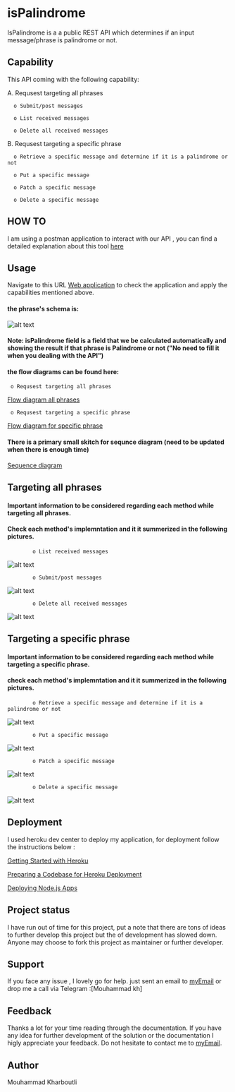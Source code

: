 # isPalindrome

IsPalindrome is a a public REST API which determines if an input message/phrase is palindrome or not.

## Capability
This API coming with the following capability:

A. Requsest targeting all phrases 

      o Submit/post messages

      o List received messages

      o Delete all received messages



B. Requsest targeting a specific phrase

      o Retrieve a specific message and determine if it is a palindrome or not

      o Put a specific message
  
      o Patch a specific message

      o Delete a specific message


## HOW TO
I am using a postman application to interact with our API , you can find a detailed explanation about this tool [here](https://github.com/Moooodykh/isPalindrome./blob/main/Readme%20documentation/How%20to%20Postman.pdf)


## Usage
Navigate to this URL [Web application](https://fierce-sea-01154.herokuapp.com/phrases) to check the application and apply the capabilities mentioned above.


#### the phrase's schema is:
![alt text](https://github.com/Moooodykh/isPalindrome./blob/main/Readme%20documentation/phraseschema.PNG?raw=true)
#### Note: isPalindrome field is a field that we be calculated automatically and showing the result if that phrase is Palindrome or not ("No need to fill it when you dealing with the API")



#### the flow diagrams can be found here:
     o Requsest targeting all phrases
[Flow diagram all phrases](https://github.com/Moooodykh/isPalindrome./blob/main/Flow%20diagram/phrases.png)

     o Requsest targeting a specific phrase     
[Flow diagram for specific phrase](https://github.com/Moooodykh/isPalindrome./blob/main/Flow%20diagram/phrases-customPhrase.png)

#### There is a primary small skitch for sequnce diagram (need to be updated when there is enough time)
[Sequence diagram ](https://github.com/Moooodykh/isPalindrome./blob/main/Flow%20diagram/Get%20all%20messages.png)

## Targeting all phrases
####    Important information to be considered regarding each method while targeting all phrases.
####    Check each method's implemntation and it it summerized in the following pictures.

            o List received messages
![alt text](https://github.com/Moooodykh/isPalindrome./blob/main/Readme%20documentation/phrases/get-phrases.PNG?raw=true)

            o Submit/post messages
![alt text](https://github.com/Moooodykh/isPalindrome./blob/main/Readme%20documentation/phrases/post-phrases.PNG?raw=true)

            o Delete all received messages
![alt text](https://github.com/Moooodykh/isPalindrome./blob/main/Readme%20documentation/phrases/delete-phrases.PNG?raw=true)



## Targeting a specific phrase
####    Important information to be considered regarding each method while targeting a specific phrase.
####    check each method's implemntation and it it summerized in the following pictures.

            o Retrieve a specific message and determine if it is a palindrome or not
![alt text](https://github.com/Moooodykh/isPalindrome./blob/main/Readme%20documentation/phrases-custom/get-phrase-custom.PNG?raw=true)

            o Put a specific message
![alt text](https://github.com/Moooodykh/isPalindrome./blob/main/Readme%20documentation/phrases-custom/put-phrase-custom.PNG?raw=true)

            o Patch a specific message
![alt text](https://github.com/Moooodykh/isPalindrome./blob/main/Readme%20documentation/phrases-custom/patch-phrase-custom.PNG?raw=true)

            o Delete a specific message
![alt text](https://github.com/Moooodykh/isPalindrome./blob/main/Readme%20documentation/phrases-custom/delete-phrase-custom.PNG?raw=true)

## Deployment
I used heroku dev center to deploy my application, for deployment follow the instructions below :

[Getting Started with Heroku](https://devcenter.heroku.com/articles/getting-started-with-nodejs#set-up)

[Preparing a Codebase for Heroku Deployment](https://devcenter.heroku.com/articles/preparing-a-codebase-for-heroku-deployment)

[Deploying Node.js Apps](https://devcenter.heroku.com/articles/deploying-nodejs)


## Project status
I have run out of time for this project, put a note that there are tons of ideas to further develop this project but the of development has slowed down. Anyone may choose to fork this project as maintainer or further developer. 

## Support
If you face any issue , I lovely go for help.
just sent an email to [myEmail](mailto:eng.mouhammad.kharboutli@gmail.com)
or drop me a call via Telegram :[Mouhammad kh]

## Feedback 
Thanks a lot for your time reading through the documentation. 
If you have any idea for further development of the solution or the documentation  I higly appreciate your feedback. 
Do not hesitate to contact me to [myEmail](mailto:eng.mouhammad.kharboutli@gmail.com).


## Author 
Mouhammad Kharboutli
